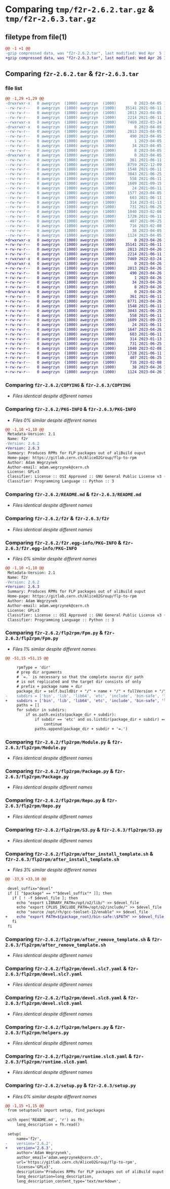 # Comparing `tmp/f2r-2.6.2.tar.gz` & `tmp/f2r-2.6.3.tar.gz`

## filetype from file(1)

```diff
@@ -1 +1 @@
-gzip compressed data, was "f2r-2.6.2.tar", last modified: Wed Apr  5 13:01:37 2023, max compression
+gzip compressed data, was "f2r-2.6.3.tar", last modified: Wed Apr 26 13:07:03 2023, max compression
```

## Comparing `f2r-2.6.2.tar` & `f2r-2.6.3.tar`

### file list

```diff
@@ -1,29 +1,29 @@
-drwxrwxr-x   0 awegrzyn  (1000) awegrzyn  (1000)        0 2023-04-05 13:01:37.128030 f2r-2.6.2/
--rw-rw-r--   0 awegrzyn  (1000) awegrzyn  (1000)    35141 2021-06-11 10:11:11.000000 f2r-2.6.2/COPYING
--rw-rw-r--   0 awegrzyn  (1000) awegrzyn  (1000)     2813 2023-04-05 13:01:37.128030 f2r-2.6.2/PKG-INFO
--rw-rw-r--   0 awegrzyn  (1000) awegrzyn  (1000)     2214 2021-06-11 10:11:11.000000 f2r-2.6.2/README.md
--rwxrwxr-x   0 awegrzyn  (1000) awegrzyn  (1000)     7469 2022-03-24 13:17:21.000000 f2r-2.6.2/f2r
-drwxrwxr-x   0 awegrzyn  (1000) awegrzyn  (1000)        0 2023-04-05 13:01:37.123030 f2r-2.6.2/f2r.egg-info/
--rw-rw-r--   0 awegrzyn  (1000) awegrzyn  (1000)     2813 2023-04-05 13:01:36.000000 f2r-2.6.2/f2r.egg-info/PKG-INFO
--rw-rw-r--   0 awegrzyn  (1000) awegrzyn  (1000)      490 2023-04-05 13:01:37.000000 f2r-2.6.2/f2r.egg-info/SOURCES.txt
--rw-rw-r--   0 awegrzyn  (1000) awegrzyn  (1000)        1 2023-04-05 13:01:36.000000 f2r-2.6.2/f2r.egg-info/dependency_links.txt
--rw-rw-r--   0 awegrzyn  (1000) awegrzyn  (1000)       34 2023-04-05 13:01:36.000000 f2r-2.6.2/f2r.egg-info/requires.txt
--rw-rw-r--   0 awegrzyn  (1000) awegrzyn  (1000)        8 2023-04-05 13:01:36.000000 f2r-2.6.2/f2r.egg-info/top_level.txt
-drwxrwxr-x   0 awegrzyn  (1000) awegrzyn  (1000)        0 2023-04-05 13:01:37.128030 f2r-2.6.2/flp2rpm/
--rw-rw-r--   0 awegrzyn  (1000) awegrzyn  (1000)      361 2021-06-11 10:11:11.000000 f2r-2.6.2/flp2rpm/Defaults.py
--rw-rw-r--   0 awegrzyn  (1000) awegrzyn  (1000)     8759 2022-12-09 13:56:22.000000 f2r-2.6.2/flp2rpm/Fpm.py
--rw-rw-r--   0 awegrzyn  (1000) awegrzyn  (1000)     1548 2021-06-11 10:11:11.000000 f2r-2.6.2/flp2rpm/Module.py
--rw-rw-r--   0 awegrzyn  (1000) awegrzyn  (1000)     3043 2021-06-25 16:32:51.000000 f2r-2.6.2/flp2rpm/Package.py
--rw-rw-r--   0 awegrzyn  (1000) awegrzyn  (1000)      558 2021-06-11 10:11:11.000000 f2r-2.6.2/flp2rpm/Repo.py
--rw-rw-r--   0 awegrzyn  (1000) awegrzyn  (1000)     1609 2021-09-15 10:29:30.000000 f2r-2.6.2/flp2rpm/S3.py
--rw-rw-r--   0 awegrzyn  (1000) awegrzyn  (1000)       24 2021-06-11 10:11:11.000000 f2r-2.6.2/flp2rpm/__init__.py
--rw-rw-r--   0 awegrzyn  (1000) awegrzyn  (1000)     1577 2023-04-05 13:01:03.000000 f2r-2.6.2/flp2rpm/after_install_template.sh
--rw-rw-r--   0 awegrzyn  (1000) awegrzyn  (1000)      603 2021-06-11 10:11:11.000000 f2r-2.6.2/flp2rpm/after_remove_template.sh
--rw-rw-r--   0 awegrzyn  (1000) awegrzyn  (1000)      314 2023-01-13 10:02:47.000000 f2r-2.6.2/flp2rpm/config.py
--rw-rw-r--   0 awegrzyn  (1000) awegrzyn  (1000)      731 2021-06-25 16:32:51.000000 f2r-2.6.2/flp2rpm/devel.slc7.yaml
--rw-rw-r--   0 awegrzyn  (1000) awegrzyn  (1000)     1040 2023-02-08 13:59:41.000000 f2r-2.6.2/flp2rpm/devel.slc8.yaml
--rw-rw-r--   0 awegrzyn  (1000) awegrzyn  (1000)     1728 2021-06-11 10:11:11.000000 f2r-2.6.2/flp2rpm/helpers.py
--rw-rw-r--   0 awegrzyn  (1000) awegrzyn  (1000)      407 2021-06-25 16:32:51.000000 f2r-2.6.2/flp2rpm/runtime.slc7.yaml
--rw-rw-r--   0 awegrzyn  (1000) awegrzyn  (1000)      716 2023-02-08 13:59:41.000000 f2r-2.6.2/flp2rpm/runtime.slc8.yaml
--rw-rw-r--   0 awegrzyn  (1000) awegrzyn  (1000)       38 2023-04-05 13:01:37.129030 f2r-2.6.2/setup.cfg
--rw-rw-r--   0 awegrzyn  (1000) awegrzyn  (1000)     1124 2023-04-05 13:01:11.000000 f2r-2.6.2/setup.py
+drwxrwxr-x   0 awegrzyn  (1000) awegrzyn  (1000)        0 2023-04-26 13:07:03.670204 f2r-2.6.3/
+-rw-rw-r--   0 awegrzyn  (1000) awegrzyn  (1000)    35141 2021-06-11 10:11:11.000000 f2r-2.6.3/COPYING
+-rw-rw-r--   0 awegrzyn  (1000) awegrzyn  (1000)     2813 2023-04-26 13:07:03.669204 f2r-2.6.3/PKG-INFO
+-rw-rw-r--   0 awegrzyn  (1000) awegrzyn  (1000)     2214 2021-06-11 10:11:11.000000 f2r-2.6.3/README.md
+-rwxrwxr-x   0 awegrzyn  (1000) awegrzyn  (1000)     7469 2022-03-24 13:17:21.000000 f2r-2.6.3/f2r
+drwxrwxr-x   0 awegrzyn  (1000) awegrzyn  (1000)        0 2023-04-26 13:07:03.664204 f2r-2.6.3/f2r.egg-info/
+-rw-rw-r--   0 awegrzyn  (1000) awegrzyn  (1000)     2813 2023-04-26 13:07:03.000000 f2r-2.6.3/f2r.egg-info/PKG-INFO
+-rw-rw-r--   0 awegrzyn  (1000) awegrzyn  (1000)      490 2023-04-26 13:07:03.000000 f2r-2.6.3/f2r.egg-info/SOURCES.txt
+-rw-rw-r--   0 awegrzyn  (1000) awegrzyn  (1000)        1 2023-04-26 13:07:03.000000 f2r-2.6.3/f2r.egg-info/dependency_links.txt
+-rw-rw-r--   0 awegrzyn  (1000) awegrzyn  (1000)       34 2023-04-26 13:07:03.000000 f2r-2.6.3/f2r.egg-info/requires.txt
+-rw-rw-r--   0 awegrzyn  (1000) awegrzyn  (1000)        8 2023-04-26 13:07:03.000000 f2r-2.6.3/f2r.egg-info/top_level.txt
+drwxrwxr-x   0 awegrzyn  (1000) awegrzyn  (1000)        0 2023-04-26 13:07:03.669204 f2r-2.6.3/flp2rpm/
+-rw-rw-r--   0 awegrzyn  (1000) awegrzyn  (1000)      361 2021-06-11 10:11:11.000000 f2r-2.6.3/flp2rpm/Defaults.py
+-rw-rw-r--   0 awegrzyn  (1000) awegrzyn  (1000)     8771 2023-04-26 13:06:51.000000 f2r-2.6.3/flp2rpm/Fpm.py
+-rw-rw-r--   0 awegrzyn  (1000) awegrzyn  (1000)     1548 2021-06-11 10:11:11.000000 f2r-2.6.3/flp2rpm/Module.py
+-rw-rw-r--   0 awegrzyn  (1000) awegrzyn  (1000)     3043 2021-06-25 16:32:51.000000 f2r-2.6.3/flp2rpm/Package.py
+-rw-rw-r--   0 awegrzyn  (1000) awegrzyn  (1000)      558 2021-06-11 10:11:11.000000 f2r-2.6.3/flp2rpm/Repo.py
+-rw-rw-r--   0 awegrzyn  (1000) awegrzyn  (1000)     1609 2021-09-15 10:29:30.000000 f2r-2.6.3/flp2rpm/S3.py
+-rw-rw-r--   0 awegrzyn  (1000) awegrzyn  (1000)       24 2021-06-11 10:11:11.000000 f2r-2.6.3/flp2rpm/__init__.py
+-rw-rw-r--   0 awegrzyn  (1000) awegrzyn  (1000)     1647 2023-04-26 13:06:51.000000 f2r-2.6.3/flp2rpm/after_install_template.sh
+-rw-rw-r--   0 awegrzyn  (1000) awegrzyn  (1000)      603 2021-06-11 10:11:11.000000 f2r-2.6.3/flp2rpm/after_remove_template.sh
+-rw-rw-r--   0 awegrzyn  (1000) awegrzyn  (1000)      314 2023-01-13 10:02:47.000000 f2r-2.6.3/flp2rpm/config.py
+-rw-rw-r--   0 awegrzyn  (1000) awegrzyn  (1000)      731 2021-06-25 16:32:51.000000 f2r-2.6.3/flp2rpm/devel.slc7.yaml
+-rw-rw-r--   0 awegrzyn  (1000) awegrzyn  (1000)     1040 2023-02-08 13:59:41.000000 f2r-2.6.3/flp2rpm/devel.slc8.yaml
+-rw-rw-r--   0 awegrzyn  (1000) awegrzyn  (1000)     1728 2021-06-11 10:11:11.000000 f2r-2.6.3/flp2rpm/helpers.py
+-rw-rw-r--   0 awegrzyn  (1000) awegrzyn  (1000)      407 2021-06-25 16:32:51.000000 f2r-2.6.3/flp2rpm/runtime.slc7.yaml
+-rw-rw-r--   0 awegrzyn  (1000) awegrzyn  (1000)      716 2023-02-08 13:59:41.000000 f2r-2.6.3/flp2rpm/runtime.slc8.yaml
+-rw-rw-r--   0 awegrzyn  (1000) awegrzyn  (1000)       38 2023-04-26 13:07:03.670204 f2r-2.6.3/setup.cfg
+-rw-rw-r--   0 awegrzyn  (1000) awegrzyn  (1000)     1124 2023-04-26 13:06:51.000000 f2r-2.6.3/setup.py
```

### Comparing `f2r-2.6.2/COPYING` & `f2r-2.6.3/COPYING`

 * *Files identical despite different names*

### Comparing `f2r-2.6.2/PKG-INFO` & `f2r-2.6.3/PKG-INFO`

 * *Files 0% similar despite different names*

```diff
@@ -1,10 +1,10 @@
 Metadata-Version: 2.1
 Name: f2r
-Version: 2.6.2
+Version: 2.6.3
 Summary: Produces RPMs for FLP packages out of aliBuild ouput
 Home-page: https://gitlab.cern.ch/AliceO2Group/flp-to-rpm
 Author: Adam Wegrzynek
 Author-email: adam.wegrzynek@cern.ch
 License: GPLv3
 Classifier: License :: OSI Approved :: GNU General Public License v3 (GPLv3)
 Classifier: Programming Language :: Python :: 3
```

### Comparing `f2r-2.6.2/README.md` & `f2r-2.6.3/README.md`

 * *Files identical despite different names*

### Comparing `f2r-2.6.2/f2r` & `f2r-2.6.3/f2r`

 * *Files identical despite different names*

### Comparing `f2r-2.6.2/f2r.egg-info/PKG-INFO` & `f2r-2.6.3/f2r.egg-info/PKG-INFO`

 * *Files 0% similar despite different names*

```diff
@@ -1,10 +1,10 @@
 Metadata-Version: 2.1
 Name: f2r
-Version: 2.6.2
+Version: 2.6.3
 Summary: Produces RPMs for FLP packages out of aliBuild ouput
 Home-page: https://gitlab.cern.ch/AliceO2Group/flp-to-rpm
 Author: Adam Wegrzynek
 Author-email: adam.wegrzynek@cern.ch
 License: GPLv3
 Classifier: License :: OSI Approved :: GNU General Public License v3 (GPLv3)
 Classifier: Programming Language :: Python :: 3
```

### Comparing `f2r-2.6.2/flp2rpm/Fpm.py` & `f2r-2.6.3/flp2rpm/Fpm.py`

 * *Files 1% similar despite different names*

```diff
@@ -51,15 +51,15 @@
 
     rpmType = 'dir'
     # prep dir arguments
     # `=.` is necessary so that the complete source dir path
     # is not replicated and the target dir consists of only
     # prefix + package name + dir
     package_dir = self.buildDir + "/" + name + "/" + fullVersion + "/"
-    subdirs = ['bin', 'lib', 'lib64', 'etc', 'include', 'bin-safe', 'libexec', 'WebDID', 'share', 'plugins', 'cmake', 'sbin', 'icons', 'fonts']
+    subdirs = ['bin', 'lib', 'lib64', 'etc', 'include', 'bin-safe', 'libexec', 'WebDID', 'share', 'plugins', 'cmake', 'sbin', 'icons', 'fonts', 'response']
     paths = []
     for subdir in subdirs:
         if os.path.exists(package_dir + subdir):
             if subdir == 'etc' and os.listdir(package_dir + subdir) == ['modulefiles', 'profile.d']:
                 continue
             paths.append(package_dir + subdir + '=.')
```

### Comparing `f2r-2.6.2/flp2rpm/Module.py` & `f2r-2.6.3/flp2rpm/Module.py`

 * *Files identical despite different names*

### Comparing `f2r-2.6.2/flp2rpm/Package.py` & `f2r-2.6.3/flp2rpm/Package.py`

 * *Files identical despite different names*

### Comparing `f2r-2.6.2/flp2rpm/Repo.py` & `f2r-2.6.3/flp2rpm/Repo.py`

 * *Files identical despite different names*

### Comparing `f2r-2.6.2/flp2rpm/S3.py` & `f2r-2.6.3/flp2rpm/S3.py`

 * *Files identical despite different names*

### Comparing `f2r-2.6.2/flp2rpm/after_install_template.sh` & `f2r-2.6.3/flp2rpm/after_install_template.sh`

 * *Files 3% similar despite different names*

```diff
@@ -33,9 +33,10 @@
 
 devel_suffix="devel"
 if [[ "$package" == *"$devel_suffix"* ]]; then
   if [ ! -f $devel_file ]; then
     echo "export LIBRARY_PATH=/opt/o2/lib/" >> $devel_file
     echo "export CPLUS_INCLUDE_PATH=/opt/o2/include/" >> $devel_file
     echo "source /opt/rh/gcc-toolset-12/enable" >> $devel_file
+    echo "export PATH=${package_root}/bin-safe:\$PATH" >> $devel_file
   fi
 fi
```

### Comparing `f2r-2.6.2/flp2rpm/after_remove_template.sh` & `f2r-2.6.3/flp2rpm/after_remove_template.sh`

 * *Files identical despite different names*

### Comparing `f2r-2.6.2/flp2rpm/devel.slc7.yaml` & `f2r-2.6.3/flp2rpm/devel.slc7.yaml`

 * *Files identical despite different names*

### Comparing `f2r-2.6.2/flp2rpm/devel.slc8.yaml` & `f2r-2.6.3/flp2rpm/devel.slc8.yaml`

 * *Files identical despite different names*

### Comparing `f2r-2.6.2/flp2rpm/helpers.py` & `f2r-2.6.3/flp2rpm/helpers.py`

 * *Files identical despite different names*

### Comparing `f2r-2.6.2/flp2rpm/runtime.slc8.yaml` & `f2r-2.6.3/flp2rpm/runtime.slc8.yaml`

 * *Files identical despite different names*

### Comparing `f2r-2.6.2/setup.py` & `f2r-2.6.3/setup.py`

 * *Files 0% similar despite different names*

```diff
@@ -1,15 +1,15 @@
 from setuptools import setup, find_packages
 
 with open('README.md', 'r') as fh:
     long_description = fh.read()
 
 setup(
     name='f2r',
-    version='2.6.2',
+    version='2.6.3',
     author='Adam Wegrzynek',
     author_email='adam.wegrzynek@cern.ch',
     url='https://gitlab.cern.ch/AliceO2Group/flp-to-rpm',
     license='GPLv3',
     description='Produces RPMs for FLP packages out of aliBuild ouput',
     long_description=long_description,
     long_description_content_type='text/markdown',
```

